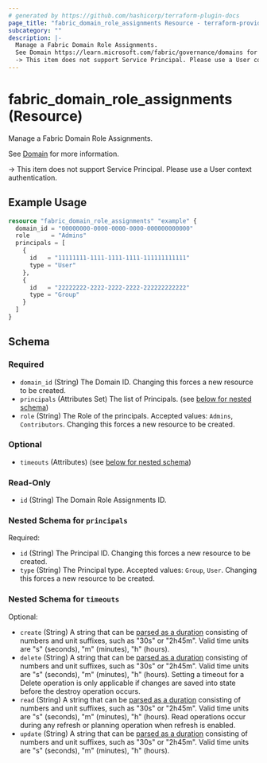 ```yaml
---
# generated by https://github.com/hashicorp/terraform-plugin-docs
page_title: "fabric_domain_role_assignments Resource - terraform-provider-fabric"
subcategory: ""
description: |-
  Manage a Fabric Domain Role Assignments.
  See Domain https://learn.microsoft.com/fabric/governance/domains for more information.
  -> This item does not support Service Principal. Please use a User context authentication.
---
```


# fabric_domain_role_assignments (Resource)

Manage a Fabric Domain Role Assignments.

See [Domain](https://learn.microsoft.com/fabric/governance/domains) for more information.

-> This item does not support Service Principal. Please use a User context authentication.

## Example Usage

```terraform
resource "fabric_domain_role_assignments" "example" {
  domain_id = "00000000-0000-0000-0000-000000000000"
  role      = "Admins"
  principals = [
    {
      id   = "11111111-1111-1111-1111-111111111111"
      type = "User"
    },
    {
      id   = "22222222-2222-2222-2222-222222222222"
      type = "Group"
    }
  ]
}
```

<!-- schema generated by tfplugindocs -->
## Schema

### Required

- `domain_id` (String) The Domain ID. Changing this forces a new resource to be created.
- `principals` (Attributes Set) The list of Principals. (see [below for nested schema](#nestedatt--principals))
- `role` (String) The Role of the principals. Accepted values: `Admins`, `Contributors`. Changing this forces a new resource to be created.

### Optional

- `timeouts` (Attributes) (see [below for nested schema](#nestedatt--timeouts))

### Read-Only

- `id` (String) The Domain Role Assignments ID.

<a id="nestedatt--principals"></a>

### Nested Schema for `principals`

Required:

- `id` (String) The Principal ID. Changing this forces a new resource to be created.
- `type` (String) The Principal type. Accepted values: `Group`, `User`. Changing this forces a new resource to be created.

<a id="nestedatt--timeouts"></a>

### Nested Schema for `timeouts`

Optional:

- `create` (String) A string that can be [parsed as a duration](https://pkg.go.dev/time#ParseDuration) consisting of numbers and unit suffixes, such as "30s" or "2h45m". Valid time units are "s" (seconds), "m" (minutes), "h" (hours).
- `delete` (String) A string that can be [parsed as a duration](https://pkg.go.dev/time#ParseDuration) consisting of numbers and unit suffixes, such as "30s" or "2h45m". Valid time units are "s" (seconds), "m" (minutes), "h" (hours). Setting a timeout for a Delete operation is only applicable if changes are saved into state before the destroy operation occurs.
- `read` (String) A string that can be [parsed as a duration](https://pkg.go.dev/time#ParseDuration) consisting of numbers and unit suffixes, such as "30s" or "2h45m". Valid time units are "s" (seconds), "m" (minutes), "h" (hours). Read operations occur during any refresh or planning operation when refresh is enabled.
- `update` (String) A string that can be [parsed as a duration](https://pkg.go.dev/time#ParseDuration) consisting of numbers and unit suffixes, such as "30s" or "2h45m". Valid time units are "s" (seconds), "m" (minutes), "h" (hours).
